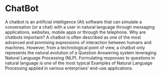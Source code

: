 # ChatBot
A chatbot is an artificial intelligence (AI) software that can simulate a conversation (or a chat) with a user in natural language through messaging applications, websites, mobile apps or through the telephone. Why are chatbots important? A chatbot is often described as one of the most advanced and promising expressions of interaction between humans and machines. However, from a technological point of view, a chatbot only represents the natural evolution of a Question Answering system leveraging Natural Language Processing (NLP). Formulating responses to questions in natural language is one of the most typical Examples of Natural Language Processing applied in various enterprises’ end-use applications.
